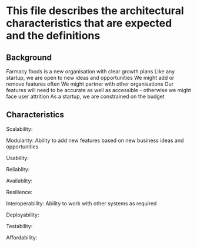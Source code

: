 # This file describes the architectural characteristics that are expected and the definitions

## Background

Farmacy foods is a new organisation with clear growth plans
Like any startup, we are open to new ideas and opportunities
We might add or remove features often
We might partner with other organisations
Our features will need to be accurate as well as accessible - otherwise we might face user attrition
As a startup, we are constrained on the budget

## Characteristics

Scalability: 

Modularity: Ability to add new features based on new business ideas and opportunities

Usability: 

Reliablity: 

Availablity: 

Resilience:

Interoperability: Ability to work with other systems as required

Deployability:

Testability: 

Affordability: 

